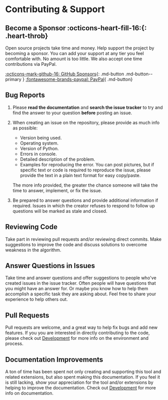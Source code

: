 # Contributing &amp; Support

## Become a Sponsor :octicons-heart-fill-16:{: .heart-throb}

Open source projects take time and money. Help support the project by becoming a sponsor. You can add your support at
any tier you feel comfortable with. No amount is too little. We also accept one time contributions via PayPal.

[:octicons-mark-github-16: GitHub Sponsors](https://github.com/sponsors/facelessuser){: .md-button .md-button--primary }
[:fontawesome-brands-paypal: PayPal](https://www.paypal.me/facelessuser){ .md-button}

## Bug Reports

1. Please **read the documentation** and **search the issue tracker** to try and find the answer to your question
  **before** posting an issue.

2. When creating an issue on the repository, please provide as much info as possible:

    - Version being used.
    - Operating system.
    - Version of Python.
    - Errors in console.
    - Detailed description of the problem.
    - Examples for reproducing the error.  You can post pictures, but if specific text or code is required to reproduce
      the issue, please provide the text in a plain text format for easy copy/paste.

    The more info provided, the greater the chance someone will take the time to answer, implement, or fix the issue.

3. Be prepared to answer questions and provide additional information if required.  Issues in which the creator refuses
  to respond to follow up questions will be marked as stale and closed.

## Reviewing Code

Take part in reviewing pull requests and/or reviewing direct commits.  Make suggestions to improve the code and discuss
solutions to overcome weakness in the algorithm.

## Answer Questions in Issues

Take time and answer questions and offer suggestions to people who've created issues in the issue tracker. Often people
will have questions that you might have an answer for.  Or maybe you know how to help them accomplish a specific task
they are asking about. Feel free to share your experience to help others out.

## Pull Requests

Pull requests are welcome, and a great way to help fix bugs and add new features. If you you are interested in directly
contributing to the code, please check out [Development](./development.md) for more info on the environment and process.

## Documentation Improvements

A ton of time has been spent not only creating and supporting this tool and related extensions, but also spent making
this documentation.  If you feel it is still lacking, show your appreciation for the tool and/or extensions by helping
to improve the documentation. Check out [Development](./development.md) for more info on documentation.
